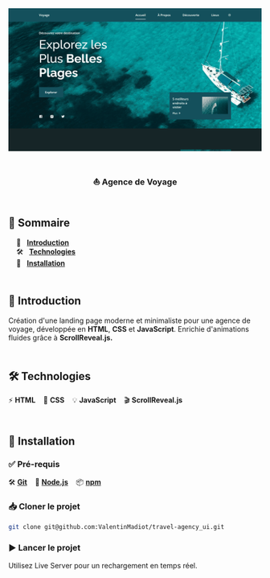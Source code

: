 <div align="center">
    <a href="https://agence-de-voyage-vm.netlify.app/" target="_blank">
      <img src=".docs/preview.png" alt="Aperçu du projet">
    </a>
    </br>
    </br>
  <h3 align="center">⛵ Agence de Voyage</h3>
</div>

## <br /> 📌 Sommaire

&nbsp;&nbsp;&nbsp; 🎨 &nbsp; [**Introduction**](#introduction)<br />
&nbsp;&nbsp;&nbsp; 🛠️ &nbsp; [**Technologies**](#️technologies)<br />
&nbsp;&nbsp;&nbsp; 🚀 &nbsp; [**Installation**](#installation)<br />

## <br /> <a name="introduction">🎨 Introduction</a>

Création d'une landing page moderne et minimaliste pour une agence de voyage, développée en **HTML**, **CSS** et **JavaScript**. Enrichie d'animations fluides grâce à **ScrollReveal.js.**

## <br /> <a name="technologies">🛠️ Technologies</a>

⚡ **HTML** &nbsp;&nbsp;
🎨 **CSS** &nbsp;&nbsp;
💡 **JavaScript** &nbsp;&nbsp;
🎬 **ScrollReveal.js**

## <br /> <a name="installation">🚀 Installation</a>

### ✅ Pré-requis

🛠️ [**Git**](https://git-scm.com/) &nbsp;&nbsp;
🔧 [**Node.js**](https://nodejs.org/fr) &nbsp;&nbsp;
📦 [**npm**](https://www.npmjs.com/)

### 📥 Cloner le projet

```bash
git clone git@github.com:ValentinMadiot/travel-agency_ui.git
```

### ▶️ Lancer le projet

Utilisez Live Server pour un rechargement en temps réel.
